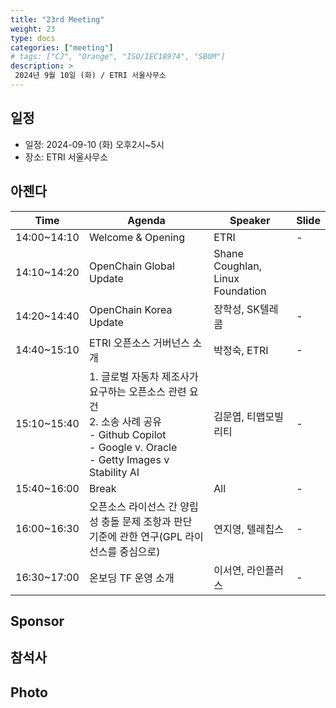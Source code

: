```yaml
---
title: "23rd Meeting"
weight: 23
type: docs
categories: ["meeting"]
# tags: ["CJ", "Orange", "ISO/IEC18974", "SBOM"]
description: >
 2024년 9월 10일 (화) / ETRI 서울사무소
---
```


## 일정

* 일정: 2024-09-10 (화) 오후2시~5시
* 장소: ETRI 서울사무소

## 아젠다

| Time | Agenda           | Speaker | Slide |
|----|-----------------|------|------|
| 14:00~14:10 | Welcome & Opening | ETRI | - |
| 14:10~14:20 | OpenChain Global Update  | 	Shane Coughlan, Linux Foundation |  |
| 14:20~14:40 | OpenChain Korea Update | 	장학성, SK텔레콤 | - |
| 14:40~15:10 | ETRI 오픈소스 거버넌스 소개 | 박정숙, ETRI |  -  |
| 15:10~15:40 | 1. 글로벌 자동차 제조사가 요구하는 오픈소스 관련 요건 <br> 2. 소송 사례 공유 <br> - Github Copilot <br> - Google v. Oracle <br> - Getty Images v Stability AI | 김문엽, 티맵모빌리티 | - |
| 15:40~16:00 | Break  | All | -  |
| 16:00~16:30 | 오픈소스 라이선스 간 양립성 충돌 문제 조항과 판단 기준에 관한 연구(GPL 라이선스를 중심으로)  | 연지영, 텔레칩스 |  - |
| 16:30~17:00 | 온보딩 TF 운영 소개 | 이서연, 라인플러스 |  -  |


## Sponsor


## 참석사 


## Photo
